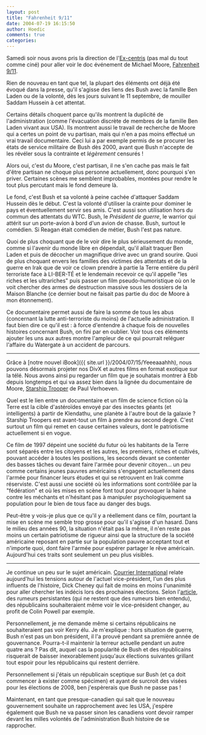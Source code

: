 ```yaml
---
layout: post
title: "Fahrenheit 9/11"
date: 2004-07-19 16:15:50
author: Hoedic
comments: true
categories: 
---
```



Samedi soir nous avons pris la direction de l'[Ex-centris](http://ex-centris.com/) (pas mal du tout comme ciné) pour aller voir le doc événement de Michael Moore, [Fahrenheit 9/11](http://www.imdb.com/title/tt0361596/).

Rien de nouveau en tant que tel, la plupart des éléments ont déjà été évoqué dans la presse, qu'il s'agisse des liens des Bush avec la famille Ben Laden ou de la volonté, dès les jours suivant le 11 septembre, de mouiller Saddam Hussein à cet attentat.

Certains détails choquent parce qu'ils montrent la duplicité de l'administration (comme l'évacuation discrète de membres de la famille Ben Laden vivant aux USA). Ils montrent aussi le travail de recherche de Moore qui a certes un point de vu partisan, mais qui n'en a pas moins effectué un vrai travail documentaire. Ceci lui a par exemple permis de se procurer les états de service militaire de Bush dès 2000, avant que Bush n'accepte de les révéler sous la contrainte et *légèrement* censurés !

Alors oui, c'est du Moore, c'est partisan, il ne s'en cache pas mais le fait d'être partisan ne choque plus personne actuellement, donc pourquoi s'en priver. Certaines scènes me semblent improbables, montées pour rendre le tout plus percutant mais le fond demeure là.

Le fond, c'est Bush et sa volonté à peine cachée d'attaquer Saddam Hussein dès le début. C'est la volonté d'utiliser la crainte pour dominer le pays et éventuellement servir ses amis. C'est aussi son utilisation hors du commun des attentats du WTC. Bush, le *Président de guerre*, le warrior qui attérit sur un porte-avion à bord d'un avion de chasse. Bush, surtout le comédien. Si Reagan était comédien de métier, Bush l'est pas nature.

Quoi de plus choquant que de le voir dire le plus sérieusement du monde, comme si l'avenir du monde libre en dépendait, qu'il allait traquer Ben Laden et puis de décocher un magnifique drive avec un grand sourire. Quoi de plus choquant envers les familles des victimes des attentats et de la guerre en Irak que de voir ce clown prendre à partie la Terre entière du péril terroriste face à LI-BER-TÉ et le lendemain recevoir ce qu'il appelle "les riches et les ultrariches" puis passer un film pseudo-humoristique où on le voit chercher des armes de destruction massive sous les dossiers de la Maison Blanche (ce dernier bout ne faisait pas partie du doc de Moore à mon étonnement).

Ce documentaire permet aussi de faire la somme de tous les abus (concernant la lutte anti-terroriste du moins) de l'actuelle administration. Il faut bien dire ce qu'il est : à force d'entendre à chaque fois de nouvelles histoires concernant Bush, on fini par en oublier. Voir tous ces éléments ajouter les uns aux autres montre l'ampleur de ce qui pourrait reléguer l'affaire du Watergate à un accident de parcours.

***

Grâce à [notre nouvel iBook]({{ site.url }}/2004/07/15/Yeeeaaahhh), nous pouvons désormais projeter nos DivX et autres films en format exotique sur la télé. Nous avons ainsi pu regarder un film que je souhatais montrer à Ebb depuis longtemps et qui va assez bien dans la lignée du documentaire de Moore, [Starship Trooper](http://www.imdb.com/title/tt0120201/) de Paul Verhoeven.

Quel est le lien entre un documentaire et un film de science fiction où la Terre est la cible d'astéroïdes envoyé par des insectes géants (et intelligents) à partir de Klendathu, une planète à l'autre bout de la galaxie ? Starship Troopers est avant-tout un film à prendre au second degré. C'est surtout un film qui remet en cause certaines valeurs, dont le patriotisme actuellement si en vogue.

Ce film de 1997 dépeint une société du futur où les habitants de la Terre sont séparés entre les citoyens et les autres, les premiers, riches et cultivés, pouvant accéder à toutes les positions, les seconds devant se contenter des basses tâches ou devant faire l'armée pour devenir citoyen... un peu comme certains jeunes pauvres américains s'engagent actuellement dans l'armée pour financer leurs études et qui se retrouvent en Irak comme réserviste. C'est aussi une société où les informations sont contrôlée par la "fédération" et où les mises en scène font tout pour provoquer la haine contre les méchants et n'hésitant pas à manipuler psychologiquement sa population pour le bien de tous face au danger des bugs.

Peut-être y vois-je plus que ce qu'il y a réellement dans ce film, pourtant la mise en scène me semble trop grosse pour qu'il s'agisse d'un hasard. Dans le milieu des années 90, la situation n'était pas la même, il n'en reste pas moins un certain patriotisme de rigueur ainsi que la structure de la société américaine reposant en partie sur la population pauvre acceptant tout et n'importe quoi, dont faire l'armée pour espérer partager le rêve américain. Aujourd'hui ces traits sont seulement un peu plus visibles.

***

Je continue un peu sur le sujet américain. [Courrier International](http://www.courrierinternational.com/) relate aujourd'hui les tensions autour de l'actuel vice-président, l'un des plus influents de l'histoire, Dick Cheney qui fait de moins en moins l'unanimité pour aller chercher les indécis lors des prochaines élections. Selon l'[article](http://www.courrierinternational.com/article.asp?obj_id=24966), des rumeurs persistantes (qui ne restent que des rumeurs bien entendu), des républicains souhaiteraient même voir le vice-président changer, au profit de Colin Powell par exemple.

Personnellement, je me demande même si certains républicains ne souhaiteraient pas voir Kerry élu. Je m'explique : hors situation de guerre, Bush n'est pas un bon président, il l'a prouvé pendant sa première année de gouvernance. Pourra-t-il maintenir la terreur actuelle pendant un autre quatre ans ? Pas dit, auquel cas la popularité de Bush et des républicains risquerait de baisser inexorablement jusqu'aux élections suivantes grillant tout espoir pour les républicains qui restent derrière.

Personnellement si j'étais un républicain sceptique sur Bush (et ça doit commencer à exister comme spécimen) et ayant de surcroit des visées pour les élections de 2008, ben j'espèrerais que Bush ne passe pas !

Maintenant, en tant que presque-canadien qui sait que le nouveau gouvernement souhaite un rapprochement avec les USA, j'espère également que Bush ne va passer sinon les canadiens vont devoir ramper devant les milles volontés de l'administration Bush histoire de se rapprocher.